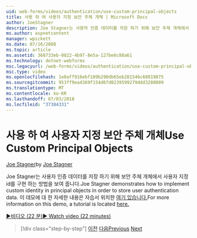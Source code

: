 ```yaml
---
uid: web-forms/videos/authentication/use-custom-principal-objects
title: 사용 하 여 사용자 지정 보안 주체 개체 | Microsoft Docs
author: JoeStagner
description: Joe Stagner는 사용자 인증 데이터를 저장 하기 위해 보안 주체 개체에서 사용자 지정 id를 구현 하는 방법을 보여 줍니다. 이 데모에 대 한 자세한 내용은...
ms.author: aspnetcontent
manager: wpickett
ms.date: 07/16/2008
ms.topic: article
ms.assetid: 368733eb-0822-4b97-8e5a-127be6c88a61
ms.technology: dotnet-webforms
msc.legacyurl: /web-forms/videos/authentication/use-custom-principal-objects
msc.type: video
ms.openlocfilehash: 1e0aff916ebf189b290db65eb281546c60819875
ms.sourcegitcommit: 953ff9ea4369f154d6fd0239599279ddd3280009
ms.translationtype: MT
ms.contentlocale: ko-KR
ms.lasthandoff: 07/03/2018
ms.locfileid: "37384331"
---
```

<a name="use-custom-principal-objects"></a><span data-ttu-id="e69ec-104">사용 하 여 사용자 지정 보안 주체 개체</span><span class="sxs-lookup"><span data-stu-id="e69ec-104">Use Custom Principal Objects</span></span>
====================
<span data-ttu-id="e69ec-105">[Joe Stagner](https://github.com/JoeStagner)</span><span class="sxs-lookup"><span data-stu-id="e69ec-105">by [Joe Stagner](https://github.com/JoeStagner)</span></span>

<span data-ttu-id="e69ec-106">Joe Stagner는 사용자 인증 데이터를 저장 하기 위해 보안 주체 개체에서 사용자 지정 id를 구현 하는 방법을 보여 줍니다.</span><span class="sxs-lookup"><span data-stu-id="e69ec-106">Joe Stagner demonstrates how to implement custom identity in principal objects in order to store user authentication data.</span></span> <span data-ttu-id="e69ec-107">이 데모에 대 한 자세한 내용은 자습서 위치한 [여기 있습니다.](../../overview/older-versions-security/introduction/forms-authentication-configuration-and-advanced-topics-vb.md)</span><span class="sxs-lookup"><span data-stu-id="e69ec-107">For more information on this demo, a tutorial is located [here.](../../overview/older-versions-security/introduction/forms-authentication-configuration-and-advanced-topics-vb.md)</span></span>

[<span data-ttu-id="e69ec-108">&#9654;비디오 (22 분)</span><span class="sxs-lookup"><span data-stu-id="e69ec-108">&#9654; Watch video (22 minutes)</span></span>](https://channel9.msdn.com/Blogs/ASP-NET-Site-Videos/use-custom-principal-objects)

> [!div class="step-by-step"]
> <span data-ttu-id="e69ec-109">[이전](add-custom-data-to-the-authentication-method.md)
> [다음](understanding-aspnet-memberships.md)</span><span class="sxs-lookup"><span data-stu-id="e69ec-109">[Previous](add-custom-data-to-the-authentication-method.md)
[Next](understanding-aspnet-memberships.md)</span></span>
